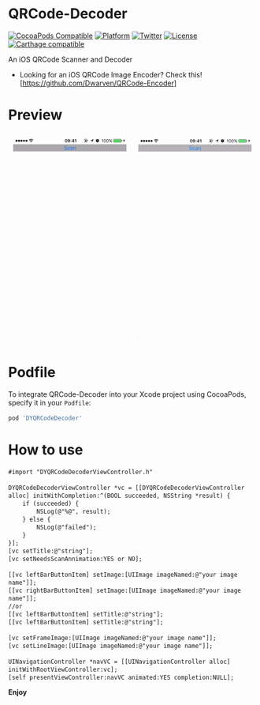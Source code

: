 # QRCode-Decoder

[![CocoaPods Compatible](https://img.shields.io/cocoapods/v/DYQRCodeDecoder.svg)](https://img.shields.io/cocoapods/v/DYQRCodeDecoder.svg)
[![Platform](https://img.shields.io/cocoapods/p/DYQRCodeDecoder.svg)](http://cocoadocs.org/docsets/DYQRCodeDecoder)
[![Twitter](https://img.shields.io/badge/twitter-@DwarvenYang-blue.svg)](http://twitter.com/DwarvenYang)
[![License](https://img.shields.io/github/license/Dwarven/QRCode-Encoder.svg)](https://img.shields.io/github/license/Dwarven/QRCode-Encoder)
[![Carthage compatible](https://img.shields.io/badge/Carthage-compatible-4BC51D.svg?style=flat)](https://github.com/Carthage/Carthage)

An iOS QRCode Scanner and Decoder

 - Looking for an iOS QRCode Image Encoder? Check this! [https://github.com/Dwarven/QRCode-Encoder]

# Preview
<img src="https://raw.githubusercontent.com/Dwarven/QRCode-Decoder/master/FromCamera.gif" width="230" align="center" style="margin:10px">
<img src="https://raw.githubusercontent.com/Dwarven/QRCode-Decoder/master/FromImage.gif" width="230" align="center" style="margin:10px">

# Podfile
To integrate QRCode-Decoder into your Xcode project using CocoaPods, specify it in your `Podfile`:

```ruby
pod 'DYQRCodeDecoder'
```


# How to use

```obj-c
#import "DYQRCodeDecoderViewController.h"

DYQRCodeDecoderViewController *vc = [[DYQRCodeDecoderViewController alloc] initWithCompletion:^(BOOL succeeded, NSString *result) {
    if (succeeded) {
        NSLog(@"%@", result);
    } else {
        NSLog(@"failed");
    }
}];
[vc setTitle:@"string"];
[vc setNeedsScanAnnimation:YES or NO];

[[vc leftBarButtonItem] setImage:[UIImage imageNamed:@"your image name"]];
[[vc rightBarButtonItem] setImage:[UIImage imageNamed:@"your image name"]];
//or
[[vc leftBarButtonItem] setTitle:@"string"];
[[vc leftBarButtonItem] setTitle:@"string"];

[vc setFrameImage:[UIImage imageNamed:@"your image name"]];
[vc setLineImage:[UIImage imageNamed:@"your image name"]];

UINavigationController *navVC = [[UINavigationController alloc] initWithRootViewController:vc];
[self presentViewController:navVC animated:YES completion:NULL];

```
**Enjoy**

